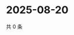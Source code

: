 # 2025-08-20

共 0 条

<!-- BEGIN ZHIHUQUESTIONS -->
<!-- 最后更新时间 Wed Aug 20 2025 20:21:54 GMT+0800 (China Standard Time) -->

<!-- END ZHIHUQUESTIONS -->
